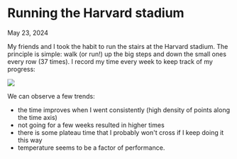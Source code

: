 # Running the Harvard stadium

May 23, 2024

My friends and I took the habit to run the stairs at the Harvard stadium.
The principle is simple: walk (or run!) up the big steps and down the small ones  every row (37 times).
I record my time every week to keep track of my progress:

![](../images/blog/stadium/raw_times.svg)

We can observe a few trends:

* the time improves when I went consistently (high density of points along the time axis)  
* not going for a few weeks resulted in higher times  
* there is some plateau time that I probably won't cross if I keep doing it this way  
* temperature seems to be a factor of performance.

